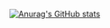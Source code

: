 [![Anurag's GitHub stats](https://github-readme-stats.vercel.app/api?username=lalithjets)](https://github.com/anuraghazra/github-readme-stats)

<!-- **lalithjets/lalithjets** is a ✨ _special_ ✨ repository because its `README.md` (this file) appears on your GitHub profile. -->

